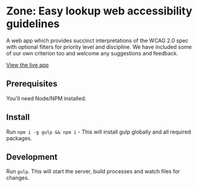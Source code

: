 # Zone: Easy lookup web accessibility guidelines

A web app which provides succinct interpretations of the WCAG 2.0 spec with optional filters for priority level and discipline. We have included some of our own criterion too and welcome any suggestions and feedback.

[View the live app](http://zone.github.io/zwag/)

## Prerequisites

You'll need Node/NPM installed.

## Install

Run `npm i -g gulp && npm i` - This will install gulp globally and all required packages.

## Development

Run `gulp`. This will start the server, build processes and watch files for changes.

